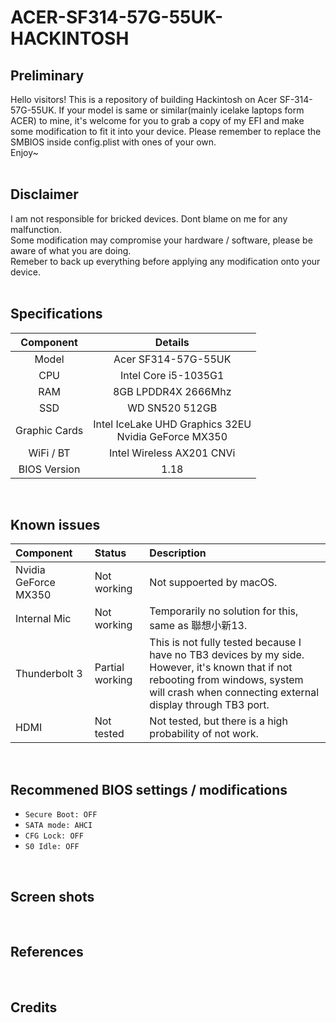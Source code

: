 # ACER-SF314-57G-55UK-HACKINTOSH

## Preliminary
Hello visitors! This is a repository of building Hackintosh on Acer SF-314-57G-55UK. If your model is same or similar(mainly icelake laptops form ACER) to mine, it's welcome for you to grab a copy of my EFI and make some modification to fit it into your device. Please remember to replace the SMBIOS inside config.plist with ones of your own.<br>Enjoy~
<br>
<br>

## Disclaimer
I am not responsible for bricked devices. Dont blame on me for any malfunction.<br>Some modification may compromise your hardware / software, please be aware of what you are doing.<br>Remeber to back up everything before applying any modification onto your device.
<br>
<br>

## Specifications
| Component | Details |
|:---:|:---:|
| Model | Acer SF314-57G-55UK |
| CPU | Intel Core i5-1035G1 |
| RAM | 8GB LPDDR4X 2666Mhz |
| SSD | WD SN520 512GB |
| Graphic Cards | Intel IceLake UHD Graphics 32EU<br>Nvidia GeForce MX350 |
| WiFi / BT | Intel Wireless AX201 CNVi |
| BIOS Version | 1.18 |
<br>

## Known issues
| Component | Status | Description |
|:---|:---|:---|
| Nvidia GeForce MX350 | Not working | Not suppoerted by macOS. |
| Internal Mic | Not working | Temporarily no solution for this, same as 聯想小新13. |
| Thunderbolt 3 | Partial working | This is not fully tested because I have no TB3 devices by my side. <br>However, it's known that if not rebooting from windows, system will crash when connecting external display through TB3 port. |
| HDMI | Not tested | Not tested, but there is a high probability of not work. |
<br>

## Recommened BIOS settings / modifications
* `Secure Boot: OFF`
* `SATA mode: AHCI`
* `CFG Lock: OFF`
* `S0 Idle: OFF`
<br>

## Screen shots
<br>

## References
<br>

## Credits
<br>

